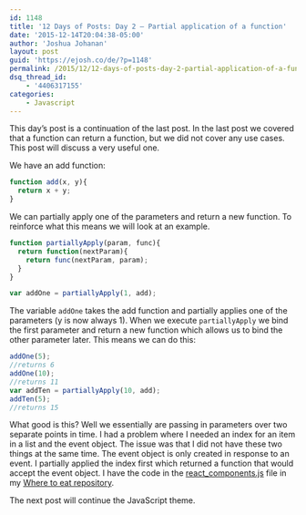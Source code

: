 ```yaml
---
id: 1148
title: '12 Days of Posts: Day 2 – Partial application of a function'
date: '2015-12-14T20:04:38-05:00'
author: 'Joshua Johanan'
layout: post
guid: 'https://ejosh.co/de/?p=1148'
permalink: /2015/12/12-days-of-posts-day-2-partial-application-of-a-function/
dsq_thread_id:
    - '4406317155'
categories:
    - Javascript
---
```


This day’s post is a continuation of the last post. In the last post we covered that a function can return a function, but we did not cover any use cases. This post will discuss a very useful one.

We have an add function:

```js
function add(x, y){
  return x + y;
}
```

We can partially apply one of the parameters and return a new function. To reinforce what this means we will look at an example.

```js
function partiallyApply(param, func){
  return function(nextParam){
    return func(nextParam, param);
  }
}

var addOne = partiallyApply(1, add);
```

The variable `addOne` takes the add function and partially applies one of the parameters (y is now always 1). When we execute `partiallyApply` we bind the first parameter and return a new function which allows us to bind the other parameter later. This means we can do this:

```js
addOne(5);
//returns 6
addOne(10);
//returns 11
var addTen = partiallyApply(10, add);
addTen(5);
//returns 15
```

What good is this? Well we essentially are passing in parameters over two separate points in time. I had a problem where I needed an index for an item in a list and the event object. The issue was that I did not have these two things at the same time. The event object is only created in response to an event. I partially applied the index first which returned a function that would accept the event object. I have the code in the [react\_components.js](https://github.com/johanan/Where-to-eat/blob/master/js_src/react_components.js#L221) file in my [Where to eat repository](https://github.com/johanan/Where-to-eat).

The next post will continue the JavaScript theme.